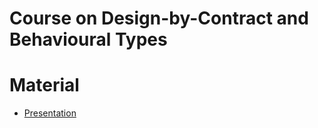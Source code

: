 # Course on Design-by-Contract and Behavioural Types

# Material
- [Presentation](slides/0-presentation.pdf)
